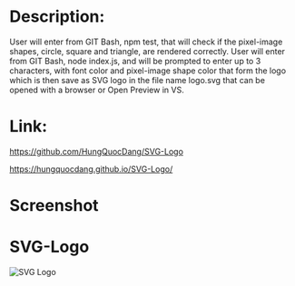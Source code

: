 # Description:

User will enter from GIT Bash, npm test, that will check if the pixel-image shapes, circle, square and triangle,  are rendered correctly.
User will enter from GIT Bash, node index.js, and will be prompted to enter up to 3 characters, with font color and pixel-image shape color that form the logo which is then save as SVG logo in the file name logo.svg that can be opened with a browser or Open Preview in VS.

# Link:

https://github.com/HungQuocDang/SVG-Logo

https://hungquocdang.github.io/SVG-Logo/

# Screenshot

# SVG-Logo

![SVG Logo](https://github.com/HungQuocDang/SVG-Logo/assets/129162404/a304738b-2125-43a3-8630-46425887ab46)
